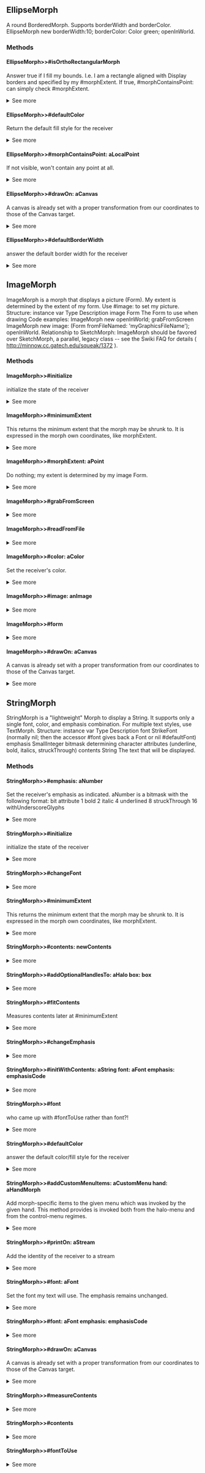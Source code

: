 ## EllipseMorph

A round BorderedMorph. Supports borderWidth and borderColor. EllipseMorph new borderWidth:10; borderColor: Color green; openInWorld.

### Methods
#### EllipseMorph>>#isOrthoRectangularMorph

Answer true if I fill my bounds. I.e. I am a rectangle aligned with Display borders and specified by my #morphExtent. If true, #morphContainsPoint: can simply check #morphExtent.


<details>
	<summary>See more</summary>
	
	isOrthoRectangularMorph
	^false
</details>

#### EllipseMorph>>#defaultColor

Return the default fill style for the receiver


<details>
	<summary>See more</summary>
	
	defaultColor
	"Return the default fill style for the receiver"
	^ `Color yellow`
</details>

#### EllipseMorph>>#morphContainsPoint: aLocalPoint

If not visible, won't contain any point at all.


<details>
	<summary>See more</summary>
	
	morphContainsPoint: aLocalPoint

	| radius other delta xOverY |
	(self morphLocalBounds containsPoint: aLocalPoint) ifFalse: [^ false].  "quick elimination"
	extent > `1@1`
		ifFalse: [^ true].  "Degenerate case -- code below fails by a bit"

	radius _ extent y asFloat / 2.
	other _ extent x asFloat / 2.
	delta _ aLocalPoint - (other@radius).
	xOverY _ extent x asFloat / extent y asFloat.
	^ (delta x asFloat / xOverY) squared + delta y squared <= radius squared
</details>

#### EllipseMorph>>#drawOn: aCanvas

A canvas is already set with a proper transformation from our coordinates to those of the Canvas target.


<details>
	<summary>See more</summary>
	
	drawOn: aCanvas 

	| rx ry |
	self revisar. "The morph should be specified better!"
	rx _ extent x //2.
	ry _ extent y // 2.
	aCanvas ellipseCenterX: rx y: ry rx: rx ry: ry borderWidth: borderWidth borderColor: borderColor fillColor: color
</details>

#### EllipseMorph>>#defaultBorderWidth

answer the default border width for the receiver


<details>
	<summary>See more</summary>
	
	defaultBorderWidth
	"answer the default border width for the receiver"
	^ 1
</details>

## ImageMorph

ImageMorph is a morph that displays a picture (Form). My extent is determined by the extent of my form. Use #image: to set my picture. Structure: instance var Type Description image Form The Form to use when drawing Code examples: ImageMorph new openInWorld; grabFromScreen ImageMorph new image: (Form fromFileNamed: 'myGraphicsFileName'); openInWorld. Relationship to SketchMorph: ImageMorph should be favored over SketchMorph, a parallel, legacy class -- see the Swiki FAQ for details ( http://minnow.cc.gatech.edu/squeak/1372 ).

### Methods
#### ImageMorph>>#initialize

initialize the state of the receiver


<details>
	<summary>See more</summary>
	
	initialize

	super initialize.
	self image: self class defaultForm.

</details>

#### ImageMorph>>#minimumExtent

This returns the minimum extent that the morph may be shrunk to. It is expressed in the morph own coordinates, like morphExtent.


<details>
	<summary>See more</summary>
	
	minimumExtent
	^image extent
</details>

#### ImageMorph>>#morphExtent: aPoint

Do nothing; my extent is determined by my image Form.


<details>
	<summary>See more</summary>
	
	morphExtent: aPoint
	"Do nothing; my extent is determined by my image Form."

	"A clear case of a morph that shouldn't have an 'extent' ivar..."
	self flag: #jmvVer2.
</details>

#### ImageMorph>>#grabFromScreen

<details>
	<summary>See more</summary>
	
	grabFromScreen

	self image: Form fromUser.

</details>

#### ImageMorph>>#readFromFile

<details>
	<summary>See more</summary>
	
	readFromFile
	| fileName |
	fileName _ FillInTheBlankMorph
		request: 'Please enter the image file name'
		initialAnswer: 'fileName'.
	fileName isEmpty ifTrue: [^ self].
	self image: (Form fromFileNamed: fileName).

</details>

#### ImageMorph>>#color: aColor

Set the receiver's color.


<details>
	<summary>See more</summary>
	
	color: aColor
        super color: aColor.
        (image depth = 1 and: [aColor is: #Color]) ifTrue: [
                image colors: {`Color transparent`. aColor}.
                self redrawNeeded]
</details>

#### ImageMorph>>#image: anImage

<details>
	<summary>See more</summary>
	
	image: anImage 
	| newExtent |
	self redrawNeeded.
	image _ anImage depth = 1 
		ifTrue: [ ColorForm mappingWhiteToTransparentFrom: anImage ]
		ifFalse: [ anImage ]. 
	newExtent _ image extent.
	extent = newExtent ifFalse: [
		self redrawNeeded.
		extent _ newExtent.
		self someSubmorphPositionOrExtentChanged.
		owner ifNotNil: [ owner someSubmorphPositionOrExtentChanged ].
		self redrawNeeded ].
</details>

#### ImageMorph>>#form

<details>
	<summary>See more</summary>
	
	form
	^image
</details>

#### ImageMorph>>#drawOn: aCanvas

A canvas is already set with a proper transformation from our coordinates to those of the Canvas target.


<details>
	<summary>See more</summary>
	
	drawOn: aCanvas

	aCanvas image: image at: self morphTopLeft
</details>

## StringMorph

StringMorph is a "lightweight" Morph to display a String. It supports only a single font, color, and emphasis combination. For multiple text styles, use TextMorph. Structure: instance var Type Description font StrikeFont (normally nil; then the accessor #font gives back a Font or nil #defaultFont) emphasis SmallInteger bitmask determining character attributes (underline, bold, italics, struckThrough) contents String The text that will be displayed.

### Methods
#### StringMorph>>#emphasis: aNumber

Set the receiver's emphasis as indicated. aNumber is a bitmask with the following format: bit attribute 1 bold 2 italic 4 underlined 8 struckThrough 16 withUnderscoreGlyphs


<details>
	<summary>See more</summary>
	
	emphasis: aNumber
	"Set the receiver's emphasis as indicated. aNumber is a bitmask with the following format:

	bit	attribute
	1	bold
	2	italic
	4	underlined
	8	struckThrough
	16	withUnderscoreGlyphs
	"

	"examples: 0 -> plain.  
	1 -> bold.  2 -> italic.  3 -> bold italic.  4 -> underlined  
	5 -> bold underlined.  6 -> italic underlined.   7 -> bold italic underlined   
	etc..."

	emphasis _ aNumber.
	^ self font: font emphasis: emphasis
</details>

#### StringMorph>>#initialize

initialize the state of the receiver


<details>
	<summary>See more</summary>
	
	initialize
	super initialize.
	font _ nil.
	emphasis _ 0.
	self contents: 'String Morph'

</details>

#### StringMorph>>#changeFont

<details>
	<summary>See more</summary>
	
	changeFont
	| newFont |
	newFont _ AbstractFont fromUser: self fontToUse.
	newFont ifNotNil:[self font: newFont].
</details>

#### StringMorph>>#minimumExtent

This returns the minimum extent that the morph may be shrunk to. It is expressed in the morph own coordinates, like morphExtent.


<details>
	<summary>See more</summary>
	
	minimumExtent

	^ self measureContents 
</details>

#### StringMorph>>#contents: newContents

<details>
	<summary>See more</summary>
	
	contents: newContents
	contents _ (newContents is: #Text)
		ifTrue: [
			emphasis _ newContents emphasisAt: 1.
			 newContents string ]
		ifFalse: [
			contents = newContents ifTrue: [ ^self ].	"no substantive change"
			newContents].
	self fitContents.
	self redrawNeeded
</details>

#### StringMorph>>#addOptionalHandlesTo: aHalo box: box

<details>
	<summary>See more</summary>
	
	addOptionalHandlesTo: aHalo box: box
	self flag: #deferred.

	"Eventually...
	self addFontHandlesTo: aHalo box: box"
</details>

#### StringMorph>>#fitContents

Measures contents later at #minimumExtent


<details>
	<summary>See more</summary>
	
	fitContents
	"Measures contents later at #minimumExtent"
	self morphExtent: `0@0`
</details>

#### StringMorph>>#changeEmphasis

<details>
	<summary>See more</summary>
	
	changeEmphasis

	| reply aList |
	aList _ #(normal bold italic underlined struckThrough).
	reply _ (SelectionMenu labelList: aList selections: aList) startUpMenu.
	reply ifNotNil:[
		self emphasis: (TextEmphasis perform: reply) emphasisCode.
	].

</details>

#### StringMorph>>#initWithContents: aString font: aFont emphasis: emphasisCode

<details>
	<summary>See more</summary>
	
	initWithContents: aString font: aFont emphasis: emphasisCode 
	self initialize.
	
	font _ aFont.
	emphasis _ emphasisCode.
	self contents: aString
</details>

#### StringMorph>>#font

who came up with #fontToUse rather than font?!


<details>
	<summary>See more</summary>
	
	font
	"who came up with #fontToUse rather than font?!"
	^self fontToUse
</details>

#### StringMorph>>#defaultColor

answer the default color/fill style for the receiver


<details>
	<summary>See more</summary>
	
	defaultColor
	"answer the default color/fill style for the receiver"
	^ Theme current menuText
</details>

#### StringMorph>>#addCustomMenuItems: aCustomMenu hand: aHandMorph

Add morph-specific items to the given menu which was invoked by the given hand. This method provides is invoked both from the halo-menu and from the control-menu regimes.


<details>
	<summary>See more</summary>
	
	addCustomMenuItems: aCustomMenu hand: aHandMorph

	super addCustomMenuItems: aCustomMenu hand: aHandMorph.
	aCustomMenu add: 'change font' action: #changeFont.
	aCustomMenu add: 'change emphasis' action: #changeEmphasis.

</details>

#### StringMorph>>#printOn: aStream

Add the identity of the receiver to a stream


<details>
	<summary>See more</summary>
	
	printOn: aStream

	super printOn: aStream.
	aStream print: contents.

</details>

#### StringMorph>>#font: aFont

Set the font my text will use. The emphasis remains unchanged.


<details>
	<summary>See more</summary>
	
	font: aFont 
	"Set the font my text will use. The emphasis remains unchanged."

	font _ aFont.
	^ self font: font emphasis: emphasis
</details>

#### StringMorph>>#font: aFont emphasis: emphasisCode

<details>
	<summary>See more</summary>
	
	font: aFont emphasis: emphasisCode
	font _ aFont.
	emphasis _ emphasisCode.
	self fitContents.
	self redrawNeeded
"
in inspector say,
	 self font: StrikeFont default emphasis: 1
"
</details>

#### StringMorph>>#drawOn: aCanvas

A canvas is already set with a proper transformation from our coordinates to those of the Canvas target.


<details>
	<summary>See more</summary>
	
	drawOn: aCanvas
	aCanvas
		drawString: (contents ifNil: [ '' ])
		at: self morphTopLeft 
		font: self fontToUse
		color: color
</details>

#### StringMorph>>#measureContents

<details>
	<summary>See more</summary>
	
	measureContents
	| f |
	f _ self fontToUse.
	^((f widthOfString: contents) max: 3)  @ f lineSpacing
</details>

#### StringMorph>>#contents

<details>
	<summary>See more</summary>
	
	contents

	^ contents
</details>

#### StringMorph>>#fontToUse

<details>
	<summary>See more</summary>
	
	fontToUse
	| fontToUse |
	fontToUse := font ifNil: [AbstractFont default].
	^(emphasis isNil or: [emphasis = 0]) 
		ifTrue: [ fontToUse]
		ifFalse: [ fontToUse emphasized: emphasis]
</details>


